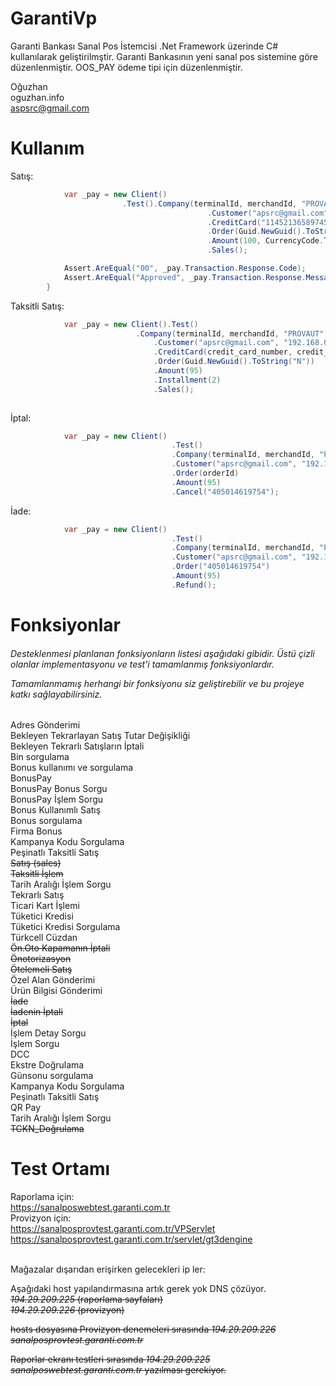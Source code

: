﻿GarantiVp
=========

Garanti Bankası Sanal Pos İstemcisi .Net Framework üzerinde C# kullanılarak geliştirilmştir. Garanti Bankasının yeni 
sanal pos sistemine göre düzenlenmiştir. OOS_PAY ödeme tipi için düzenlenmiştir.

Oğuzhan<br/>
oguzhan.info<br/>
aspsrc@gmail.com

Kullanım
=========

Satış:
```C#
            var _pay = new Client()
                         .Test().Company(terminalId, merchandId, "PROVAUT", Password)
                                            .Customer("apsrc@gmail.com", "192.168.0.1")
                                            .CreditCard("1145213658974525", "555", 5, 2015)
                                            .Order(Guid.NewGuid().ToString("N"))
                                            .Amount(100, CurrencyCode.TRL)
                                            .Sales();

            Assert.AreEqual("00", _pay.Transaction.Response.Code);
            Assert.AreEqual("Approved", _pay.Transaction.Response.Message);
        }
```

Taksitli Satış:
```C#
            var _pay = new Client().Test()
                            .Company(terminalId, merchandId, "PROVAUT", Password)
                                .Customer("apsrc@gmail.com", "192.168.0.1")
                                .CreditCard(credit_card_number, credit_card_cvv2, credit_card_month, credit_card_year)
                                .Order(Guid.NewGuid().ToString("N"))
                                .Amount(95)
                                .Installment(2)
                                .Sales();
                                
```

İptal:
```C#
            var _pay = new Client()
                                    .Test()
                                    .Company(terminalId, merchandId, "PROVRFN", Password)
                                    .Customer("apsrc@gmail.com", "192.168.0.1")
                                    .Order(orderId)
                                    .Amount(95)
                                    .Cancel("405014619754");
```

İade:
```C#
            var _pay = new Client()
                                    .Test()
                                    .Company(terminalId, merchandId, "PROVAUT", Password)
                                    .Customer("apsrc@gmail.com", "192.168.0.1")
                                    .Order("405014619754")
                                    .Amount(95)
                                    .Refund();
```

Fonksiyonlar
=========

<h6>
Desteklenmesi planlanan fonksiyonların listesi aşağıdaki gibidir. Üstü çizli olanlar implementasyonu ve test'i tamamlanmış fonksiyonlardır.

Tamamlanmamış herhangi bir fonksiyonu siz geliştirebilir ve bu projeye katkı sağlayabilirsiniz.
</h6>

Adres Gönderimi<br/>
Bekleyen Tekrarlayan Satış Tutar Değişikliği<br/>
Bekleyen Tekrarlı Satışların İptali<br/>
Bin sorgulama<br/>
Bonus kullanımı ve sorgulama<br/>
BonusPay<br/>
BonusPay Bonus Sorgu<br/>
BonusPay İşlem Sorgu<br/>
Bonus Kullanımlı Satış<br/>
Bonus sorgulama<br/>
Firma Bonus<br/>
Kampanya Kodu Sorgulama<br/>
Peşinatlı Taksitli Satış<br/>
~~Satış (sales)~~<br/>
~~Taksitli İşlem~~<br/>
Tarih Aralığı İşlem Sorgu<br/>
Tekrarlı Satış<br/>
Ticari Kart İşlemi<br/>
Tüketici Kredisi<br/>
Tüketici Kredisi Sorgulama<br/>
Türkcell Cüzdan<br/>
~~Ön.Oto Kapamanın İptali~~<br/>
~~Önotorizasyon~~<br/>
~~Ötelemeli Satış~~<br/>
Özel Alan Gönderimi<br/>
Ürün Bilgisi Gönderimi<br/>
~~İade~~<br/>
~~İadenin İptali~~<br/>
~~İptal~~<br/>
İşlem Detay Sorgu<br/>
İşlem Sorgu<br/>
DCC<br/>
Ekstre Doğrulama<br/>
Günsonu sorgulama<br/>
Kampanya Kodu Sorgulama<br/>
Peşinatlı Taksitli Satış<br/>
QR Pay<br/>
Tarih Aralığı İşlem Sorgu<br/>
~~TCKN_Doğrulama~~<br/>


Test Ortamı
=========

Raporlama için:<br/>
https://sanalposwebtest.garanti.com.tr
<br/>
Provizyon için:<br/>
https://sanalposprovtest.garanti.com.tr/VPServlet<br/>
https://sanalposprovtest.garanti.com.tr/servlet/gt3dengine<br/>

<br/>
Mağazalar dışarıdan erişirken gelecekleri ip ler:

Aşağıdaki host yapılandırmasına artık gerek yok DNS çözüyor.
~~*194.29.209.225* (raporlama sayfaları)~~<br/>
~~*194.29.209.226* (provizyon)~~<br/>

~~hosts dosyasına Provizyon denemeleri sırasında *194.29.209.226 sanalposprovtest.garanti.com.tr*~~
 
~~Raporlar ekranı testleri sırasında *194.29.209.225  sanalposwebtest.garanti.com.tr* yazılması gerekiyor.~~

